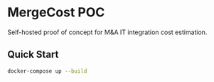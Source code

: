 # MergeCost POC

Self-hosted proof of concept for M&A IT integration cost estimation.

## Quick Start
```bash
docker-compose up --build
